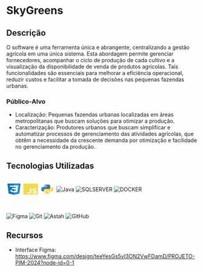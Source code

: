 # SkyGreens

## Descrição
O software é uma ferramenta única e abrangente, centralizando a gestão agrícola em uma única sistema. Esta abordagem permite gerenciar fornecedores, acompanhar o ciclo de produção de cada cultivo e a visualização da disponibilidade de venda de produtos agrícolas. Tais funcionalidades são essenciais para melhorar a eficiência operacional, reduzir custos e facilitar a tomada de decisões nas pequenas fazendas urbanas.

### Público-Alvo
- Localização: Pequenas fazendas urbanas localizadas em áreas metropolitanas que buscam soluções para otimizar a produção.
- Caracterização: Produtores urbanos que buscam simplificar e automatizar processos de gerenciamento das atividades agrícolas, que obtêm a necessidade da crescente demanda por otimização e facilidade no gerenciamento da produção.

## Tecnologias Utilizadas
<div style="display: inline_block"><br>
 <img align="center" alt="CSS" height="30" width="40" src="https://raw.githubusercontent.com/devicons/devicon/master/icons/css3/css3-original.svg">
 <img align="center" alt="Js" height="30" width="40" src="https://raw.githubusercontent.com/devicons/devicon/master/icons/javascript/javascript-plain.svg">
 <img align="center" alt="Python" height="30" width="40" src="https://raw.githubusercontent.com/devicons/devicon/master/icons/python/python-original.svg">
 <img align="center" alt="Java" height="30" width="40" src="https://www.svgrepo.com/show/452234/java.svg">
 <img align="center" alt="SQLSERVER" height="30" width="40" src="https://www.svgrepo.com/show/303229/microsoft-sql-server-logo.svg">
 <img align="center" alt="DOCKER" height="30" width="40" src="https://www.svgrepo.com/show/448221/docker.svg">
</div>

##

<div style="display: inline_block"><br>
  <img align="center" alt="Figma" height="30" width="40" src="https://cdn.jsdelivr.net/gh/devicons/devicon/icons/figma/figma-original.svg">
  <img align="center" alt="Git" height="30" width="40" src="https://www.svgrepo.com/show/452210/git.svg">
  <img align="center" alt="Astah" height="30" width="40" src="https://www.svgrepo.com/show/196143/hierarchical-structure-diagram.svg">
  <img align="center" alt="GitHub" height="30" width="40" src="https://www.svgrepo.com/show/475654/github-color.svg">
</div>

## Recursos
- Interface Figma: https://www.figma.com/design/teeYesGs5vI3ON2VwFDamD/PROJETO-PIM-2024?node-id=0-1

